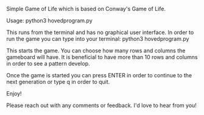 Simple Game of Life which is based on Conway's Game of Life.

Usage: python3 hovedprogram.py

This runs from the terminal and has no graphical user interface. In order to run the game you can type into your terminal: python3 hovedprogram.py

This starts the game. You can choose how many rows and columns the gameboard will have. It is beneficial to have more than 10 rows and columns in order to see a pattern develop.

Once the game is started you can press ENTER in order to continue to the next generation or type q in order to quit.

Enjoy!

Please reach out with any comments or feedback. I'd love to hear from you!

